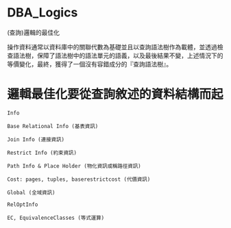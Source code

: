 # DBA_Logics
(查詢)邏輯的最佳化

操作資料通常以資料庫中的關聯代數為基礎並且以查詢語法樹作為載體，並透過檢查語法樹，保障了語法樹中的語法單元的語義，以及最後結果不變，上述情況下的等價變化，最終，獲得了一個沒有容錯成分的『查詢語法樹』。

# 邏輯最佳化要從查詢敘述的資料結構而起

    Info

    Base Relational Info (基表資訊)

    Join Info (連接資訊)

    Restrict Info (約束資訊)

    Path Info & Place Holder (物化資訊或稱路徑資訊)

    Cost: pages, tuples, baserestrictcost (代價資訊)

    Global (全域資訊)
    
    RelOptInfo
    
    EC, EquivalenceClasses (等式運算)
